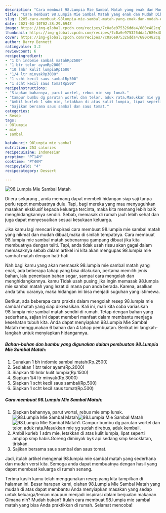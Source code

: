 ```yaml
---
description: "Cara membuat 98.Lumpia Mie Sambal Matah yang enak dan Mudah Dibuat"
title: "Cara membuat 98.Lumpia Mie Sambal Matah yang enak dan Mudah Dibuat"
slug: 1285-cara-membuat-98lumpia-mie-sambal-matah-yang-enak-dan-mudah-dibuat
date: 2021-03-10T02:38:29.694Z
image: https://img-global.cpcdn.com/recipes/7c0a6e975326dda4/680x482cq70/98lumpia-mie-sambal-matah-foto-resep-utama.jpg
thumbnail: https://img-global.cpcdn.com/recipes/7c0a6e975326dda4/680x482cq70/98lumpia-mie-sambal-matah-foto-resep-utama.jpg
cover: https://img-global.cpcdn.com/recipes/7c0a6e975326dda4/680x482cq70/98lumpia-mie-sambal-matah-foto-resep-utama.jpg
author: Barry Bennett
ratingvalue: 3.2
reviewcount: 6
recipeingredient:
- "1 bh indomie sambal matahRp2500"
- "1 btr telor ayamRp2000"
- "10 lmbr kulit lumpiaRp1500"
- "1/4 ltr minyakRp3000"
- "1 scht kecil saus sambalRp500"
- "1 scht kecil saus tomatRp500"
recipeinstructions:
- "Siapkan bahannya, parut wortel, rebus mie smp lunak."
- "Campur bumbu dg parutan wortel dan telor, aduk rata.Masukkan mie yg sudah direbus, aduk kembali."
- "Ambil kurleb 1 sdm mie, letakkan di atas kulit lumpia, lipat seperti amplop smp habis.Goreng diminyak byk api sedang smp kecoklatan, tiriskan."
- "Sajikan bersama saus sambal dan saus tomat."
categories:
- Resep
tags:
- 98lumpia
- mie
- sambal

katakunci: 98lumpia mie sambal 
nutrition: 253 calories
recipecuisine: Indonesian
preptime: "PT14M"
cooktime: "PT46M"
recipeyield: "4"
recipecategory: Dessert

---
```



![98.Lumpia Mie Sambal Matah](https://img-global.cpcdn.com/recipes/7c0a6e975326dda4/680x482cq70/98lumpia-mie-sambal-matah-foto-resep-utama.jpg)

Di era  sekarang , anda memang dapat membeli hidangan siap saji tanpa perlu repot membuatnya dulu. Tapi, bagi mereka yang mau menyuguhkan masakan eksklusif kepada keluarga tercinta, maka kita memang lebih baik menghidangkannya sendiri. Sebab, memasak di rumah jauh lebih sehat dan juga dapat menyesuaikan sesuai kesukaan keluarga.

Jika kamu lagi mencari inspirasi cara membuat 98.lumpia mie sambal matah yang nikmat dan mudah dibuat,maka di sinilah tempatnya. Cara membuat 98.lumpia mie sambal matah  sebenarnya gampang dibuat jika kita membuatnya dengan teliti. Tapi, anda tidak usah risau akan gagal dalam memasaknya 
sebab dalam artikel ini kita akan mengupas 98.lumpia mie sambal matah dengan hati-hati.  



Nah bagi kamu yang akan memasak 98.lumpia mie sambal matah yang enak, ada beberapa tahap yang bisa dilakukan, pertama memilih jenis bahan, lalu penentuan bahan segar, sampai cara mengolah dan menghidangkannya. kamu Tidak usah pusing jika ingin memasak 98.lumpia mie sambal matah yang lezat di mana pun anda berada. Karena, asalkan anda  tahu caranya, maka hidangan ini bisa menjadi suguhan yang istimewa.

Berikut, ada beberapa cara praktis  dalam mengolah resep 98.lumpia mie sambal matah yang siap dikreasikan. Kali ini, mari kita coba variasikan 98.lumpia mie sambal matah sendiri di rumah. Tetap dengan bahan yang sederhana, sajian ini dapat memberi manfaat dalam membantu menjaga kesehatan tubuh kita. Anda dapat menyiapkan 98.Lumpia Mie Sambal Matah menggunakan 6 bahan dan 4 tahap pembuatan. Berikut ini langkah-langkah untuk menyiapkan hidangannya.

<!--inarticleads1-->

##### Bahan-bahan dan bumbu yang digunakan dalam pembuatan 98.Lumpia Mie Sambal Matah:

1. Gunakan 1 bh indomie sambal matah(Rp.2500)
1. Sediakan 1 btr telor ayam(Rp.2000)
1. Siapkan 10 lmbr kulit lumpia(Rp.1500)
1. Siapkan 1/4 ltr minyak(Rp.3000)
1. Siapkan 1 scht kecil saus sambal(Rp.500)
1. Siapkan 1 scht kecil saus tomat(Rp.500)




<!--inarticleads2-->

##### Cara membuat 98.Lumpia Mie Sambal Matah:

1. Siapkan bahannya, parut wortel, rebus mie smp lunak.
<img src="https://img-global.cpcdn.com/steps/693441897de04c6b/160x128cq70/98lumpia-mie-sambal-matah-langkah-memasak-1-foto.jpg" alt="98.Lumpia Mie Sambal Matah"><img src="https://img-global.cpcdn.com/steps/c9ba0b1eb26fca20/160x128cq70/98lumpia-mie-sambal-matah-langkah-memasak-1-foto.jpg" alt="98.Lumpia Mie Sambal Matah"><img src="https://img-global.cpcdn.com/steps/10025ccd86033058/160x128cq70/98lumpia-mie-sambal-matah-langkah-memasak-1-foto.jpg" alt="98.Lumpia Mie Sambal Matah">1. Campur bumbu dg parutan wortel dan telor, aduk rata.Masukkan mie yg sudah direbus, aduk kembali.
1. Ambil kurleb 1 sdm mie, letakkan di atas kulit lumpia, lipat seperti amplop smp habis.Goreng diminyak byk api sedang smp kecoklatan, tiriskan.
1. Sajikan bersama saus sambal dan saus tomat.




Jadi, itulah artikel mengenai  98.lumpia mie sambal matah  yang sederhana dan mudah versi kita. Semoga anda dapat membuatnya dengan hasil yang dapat membuat keluarga di rumah senang. 

Terima kasih kamu telah menggunakan resep yang kita tampilkan di halaman ini. Besar harapan kami, olahan  98.Lumpia Mie Sambal Matah yang mudah di atas dapat membantu Anda menyiapkan masakan yang sedap untuk keluarga/teman maupun menjadi inspirasi dalam berjualan makanan. Gimana nih? Mudah bukan? Itulah cara membuat 98.lumpia mie sambal matah yang bisa Anda praktikkan di rumah. Selamat mencoba!

